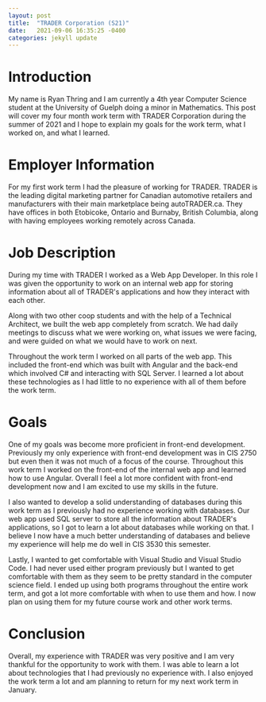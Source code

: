 ```yaml
---
layout: post
title:  "TRADER Corporation (S21)"
date:   2021-09-06 16:35:25 -0400
categories: jekyll update
---
```

# Introduction
My name is Ryan Thring and I am currently a 4th year Computer Science student at the University of Guelph doing a minor in Mathematics. This post will cover my four month work term with TRADER Corporation during the summer of 2021 and I hope to explain my goals for the work term, what I worked on, and what I learned.

# Employer Information
For my first work term I had the pleasure of working for TRADER. TRADER is the leading digital marketing partner for Canadian automotive retailers and manufacturers with their main marketplace being autoTRADER.ca. They have offices in both Etobicoke, Ontario and Burnaby, British Columbia, along with having employees working remotely across Canada.

# Job Description
During my time with TRADER I worked as a Web App Developer. In this role I was given the opportunity to work on an internal web app for storing information about all of TRADER's applications and how they interact with each other.

Along with two other coop students and with the help of a Technical Architect, we built the web app completely from scratch. We had daily meetings to discuss what we were working on, what issues we were facing, and were guided on what we would have to work on next.

Throughout the work term I worked on all parts of the web app. This included the front-end which was built with Angular and the back-end which involved C# and interacting with SQL Server. I learned a lot about these technologies as I had little to no experience with all of them before the work term.

# Goals
One of my goals was become more proficient in front-end development. Previously my only experience with front-end development was in CIS 2750 but even then it was not much of a focus of the course. Throughout this work term I worked on the front-end of the internal web app and learned how to use Angular. Overall I feel a lot more confident with front-end development now and I am excited to use my skills in the future.

I also wanted to develop a solid understanding of databases during this work term as I previously had no experience working with databases. Our web app used SQL server to store all the information about TRADER's applications, so I got to learn a lot about databases while working on that. I believe I now have a much better understanding of databases and believe my experience will help me do well in CIS 3530 this semester.

Lastly, I wanted to get comfortable with Visual Studio and Visual Studio Code. I had never used either program previously but I wanted to get comfortable with them as they seem to be pretty standard in the computer science field. I ended up using both programs throughout the entire work term, and got a lot more comfortable with when to use them and how. I now plan on using them for my future course work and other work terms.

# Conclusion
Overall, my experience with TRADER was very positive and I am very thankful for the opportunity to work with them. I was able to learn a lot about technologies that I had previously no experience with. I also enjoyed the work term a lot and am planning to return for my next work term in January.
